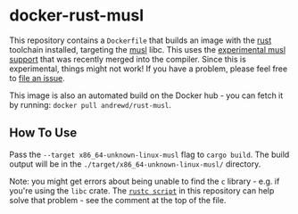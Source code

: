# docker-rust-musl

This repository contains a `Dockerfile` that builds an image with the
[rust][1] toolchain installed, targeting the [musl][2] libc.  This uses the
[experimental musl support][3] that was recently merged into the compiler.
Since this is experimental, things might not work!  If you have a problem,
please feel free to [file an issue][4].

This image is also an automated build on the Docker hub - you can fetch it by
running: `docker pull andrewd/rust-musl`.

## How To Use

Pass the `--target x86_64-unknown-linux-musl` flag to `cargo build`.  The
build output will be in the `./target/x86_64-unknown-linux-musl/` directory.

Note: you might get errors about being unable to find the `c` library - e.g.
if you're using the `libc` crate.  The [`rustc script`][5] in this repository
can help solve that problem - see the comment at the top of the file.

[1]: https://github.com/rust-lang/rust
[2]: http://www.musl-libc.org/
[3]: https://github.com/rust-lang/rust/pull/24777
[4]: https://github.com/andrew-d/docker-rust-musl/issues/new
[5]: https://github.com/andrew-d/docker-rust-musl/blob/master/rustc
